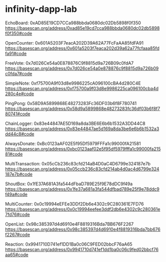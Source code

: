 # infinity-dapp-lab
EchoBoard: 0xAD85E19CD7CCa988bbda0680dc02Db5898f0f350
https://basescan.org/address/0xad85e19cd7cca988bbda0680dc02db5898f0f350#code

OpenCounter: 0x601A5203F7eacA202D39A62A77FcFaAA85fdFA91
https://basescan.org/address/0x601a5203f7eaca202d39a62a77fcfaaa85fdfa91#code

FreeVote: 0x7d026Ce54a0E878876C9f8815d9a726B09c0fdA7
https://basescan.org/address/0x7d026ce54a0e878876c9f8815d9a726b09c0fda7#code

SimpleNote: 0xf75700A9f03d8e9986225cA096100cBA4d280C4E
https://basescan.org/address/0xf75700a9f03d8e9986225ca096100cba4d280c4e#code

PingPong: 0x58D9A5899868E48273283Fc36DF03b6f8F780741
https://basescan.org/address/0x58d9a5899868e48273283fc36df03b6f8f780741#code

ChainLogger: 0x83e44847AE5D169a8da3BE6E6b6b1532A3DD44C8
https://basescan.org/address/0x83e44847ae5d169a8da3be6e6b6b1532a3dd44c8#code

AlwaysDonate: 0xBc0123aAF02E5f95Df5979FFFa1c99000fA21581
https://basescan.org/address/0xbc0123aaf02e5f95df5979fffa1c99000fa21581#code

MultiTransaction: 0x05cCb236c83cfd214aB4D0aC4D6799e324187e7b
https://basescan.org/address/0x05ccb236c83cfd214ab4d0ac4d6799e324187e7b#code

ShoutBox: 0x1fE37A681A3fa544dFbaD789E25f9E78dDC9f49a
https://basescan.org/address/0x1fe37a681a3fa544dfbad789e25f9e78ddc9f49a#code

MultiCounter: 0x0c19994eEFEe3DDf2Db6e4302c9C280361E7FD76
https://basescan.org/address/0x0c19994eefee3ddf2db6e4302c9c280361e7fd76#code

OpenList: 0x98c385397d4d6910e4F8819316Bda7BB676F2267
https://basescan.org/address/0x98c385397d4d6910e4f8819316bda7bb676f2267#code

Reaction: 0x9941710D741ef1DD1Ba0c06C9FED02bbcF76aA65
https://basescan.org/address/0x9941710d741ef1dd1ba0c06c9fed02bbcf76aa65#code

